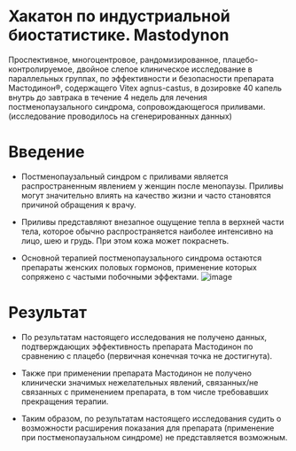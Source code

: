 # Хакатон по индустриальной биостатистике. Mastodynon
Проспективное, многоцентровое, рандомизированное, плацебо-контролируемое, двойное слепое клиническое исследование в параллельных группах, по эффективности и безопасности препарата Мастодинон®, содержащего Vitex agnus-castus, в дозировке 40 капель внутрь до завтрака в течение 4 недель для лечения постменопаузального синдрома, сопровождающегося приливами.
(исследование проводилось на сгенерированных данных)


# Введение

- Постменопаузальный синдром с приливами является распространенным явлением у женщин после менопаузы. Приливы могут значительно влиять на качество жизни и часто становятся причиной обращения к врачу. 

- Приливы представляют внезапное ощущение тепла в верхней части тела, которое обычно распространяется наиболее интенсивно на лицо, шею и грудь. При этом кожа может покраснеть.
 
- Основной терапией постменопаузального синдрома остаются препараты женских половых гормонов, применение которых сопряжено с частыми побочными эффектами.
![image](https://github.com/glebus-sasha/Mastodynon/assets/28355746/6646b33b-43f8-439d-84c1-8abf4cbae106)


# Результат

- По результатам настоящего исследования не получено данных, подтверждающих эффективность препарата Мастодинон по сравнению с плацебо (первичная конечная точка не достигнута). 

- Также при применении препарата Мастодинон не получено клинически значимых нежелательных явлений, связанных/не связанных с применением препарата, в том числе требовавших прекращения терапии. 

- Таким образом, по результатам настоящего исследования судить о возможности расширения показания для препарата (применение при постменопаузальном синдроме) не представляется возможным.
